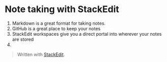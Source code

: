 # Note taking with StackEdit
1. Markdown is a great format for taking notes. 
2. GitHub is a great place to keep your notes
3. StackEdit workspaces give you a direct portal into wherever your notes are stored
4. 




> Written with [StackEdit](https://stackedit.io/).
<!--stackedit_data:
eyJoaXN0b3J5IjpbLTIwMjAwMzM4ODIsMTg3NzA4NzEyNV19
-->